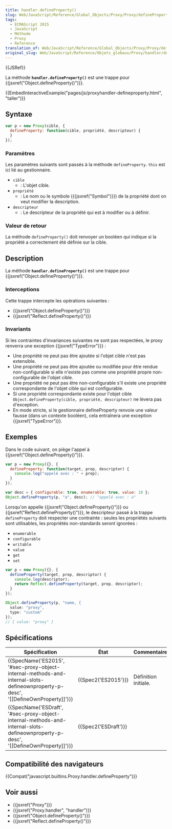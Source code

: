 ```yaml
---
title: handler.defineProperty()
slug: Web/JavaScript/Reference/Global_Objects/Proxy/Proxy/defineProperty
tags:
  - ECMAScript 2015
  - JavaScript
  - Méthode
  - Proxy
  - Reference
translation_of: Web/JavaScript/Reference/Global_Objects/Proxy/Proxy/defineProperty
original_slug: Web/JavaScript/Reference/Objets_globaux/Proxy/handler/defineProperty
---
```

{{JSRef}}

La méthode **`handler.defineProperty()`** est une trappe pour {{jsxref("Object.defineProperty()")}}.

{{EmbedInteractiveExample("pages/js/proxyhandler-defineproperty.html", "taller")}}

## Syntaxe

```js
var p = new Proxy(cible, {
  defineProperty: function(cible, propriété, descripteur) {
  }
});
```

### Paramètres

Les paramètres suivants sont passés à la méthode `defineProperty`. `this` est ici lié au gestionnaire.

- `cible`
  - : L'objet cible.
- `propriété`
  - : Le nom ou le symbole ({{jsxref("Symbol")}}) de la propriété dont on veut modifier la description.
- `descripteur`
  - : Le descripteur de la propriété qui est à modifier ou à définir.

### Valeur de retour

La méthode `defineProperty()` doit renvoyer un booléen qui indique si la propriété a correctement été définie sur la cible.

## Description

La méthode **`handler.defineProperty()`** est une trappe pour {{jsxref("Object.defineProperty()")}}.

### Interceptions

Cette trappe intercepte les opérations suivantes :

- {{jsxref("Object.defineProperty()")}}
- {{jsxref("Reflect.defineProperty()")}}

### Invariants

Si les contraintes d'invariances suivantes ne sont pas respectées, le proxy renverra une exception {{jsxref("TypeError")}} :

- Une propriété ne peut pas être ajoutée si l'objet cible n'est pas extensible.
- Une propriété ne peut pas être ajoutée ou modifiée pour être rendue non-configurable si elle n'existe pas comme une propriété propre non-configurable de l'objet cible.
- Une propriété ne peut pas être non-configurable s'il existe une propriété correspondante de l'objet cible qui est configurable.
- Si une propriété correspondante existe pour l'objet cible `Object.defineProperty(cible, propriété, descripteur)` ne lèvera pas d'exception.
- En mode stricte, si le gestionnaire defineProperty renvoie une valeur fausse (dans un contexte booléen), cela entraînera une exception {{jsxref("TypeError")}}.

## Exemples

Dans le code suivant, on piège l'appel à {{jsxref("Object.defineProperty()")}}.

```js
var p = new Proxy({}, {
  defineProperty: function(target, prop, descriptor) {
    console.log("appelé avec : " + prop);
  }
});

var desc = { configurable: true, enumerable: true, value: 10 };
Object.defineProperty(p, "a", desc); // "appelé avec : a"
```

Lorsqu'on appelle {{jsxref("Object.defineProperty()")}} ou {{jsxref("Reflect.defineProperty()")}}, le descripteur passé à la trappe `defineProperty` doit respecter une contrainte : seules les propriétés suivants sont utilisables, les propriétés non-standards seront ignorées :

- `enumerable`
- `configurable`
- `writable`
- `value`
- `get`
- `set`

```js
var p = new Proxy({}, {
  defineProperty(target, prop, descriptor) {
    console.log(descriptor);
    return Reflect.defineProperty(target, prop, descriptor);
  }
});

Object.defineProperty(p, "name, {
  value: "proxy",
  type: "custom"
});
// { value: "proxy" }
```

## Spécifications

| Spécification                                                                                                                                                                | État                         | Commentaires         |
| ---------------------------------------------------------------------------------------------------------------------------------------------------------------------------- | ---------------------------- | -------------------- |
| {{SpecName('ES2015', '#sec-proxy-object-internal-methods-and-internal-slots-defineownproperty-p-desc', '[[DefineOwnProperty]]')}} | {{Spec2('ES2015')}}     | Définition initiale. |
| {{SpecName('ESDraft', '#sec-proxy-object-internal-methods-and-internal-slots-defineownproperty-p-desc', '[[DefineOwnProperty]]')}} | {{Spec2('ESDraft')}} |                      |

## Compatibilité des navigateurs

{{Compat("javascript.builtins.Proxy.handler.defineProperty")}}

## Voir aussi

- {{jsxref("Proxy")}}
- {{jsxref("Proxy.handler", "handler")}}
- {{jsxref("Object.defineProperty()")}}
- {{jsxref("Reflect.defineProperty()")}}
